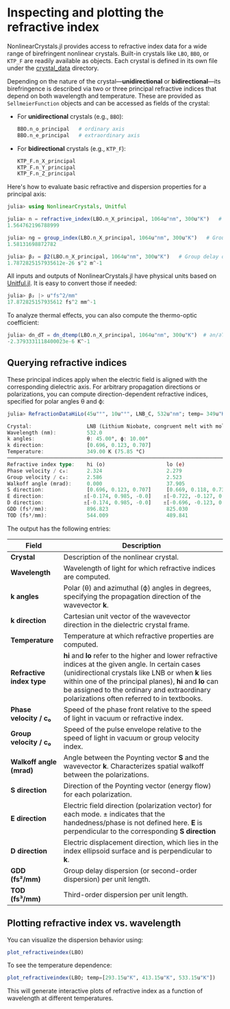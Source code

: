# Inspecting and plotting the refractive index

NonlinearCrystals.jl provides access to refractive index data for a wide range of birefringent nonlinear crystals. Built-in crystals like `LBO`, `BBO`, or `KTP_F` are readily available as objects. Each crystal is defined in its own file under the [crystal_data](https://github.com/martinkosch/NonlinearCrystals.jl/tree/main/src/crystal_data) directory.

Depending on the nature of the crystal—**unidirectional** or **bidirectional**—its birefringence is described via two or three principal refractive indices that depend on both wavelength and temperature. These are provided as `SellmeierFunction` objects and can be accessed as fields of the crystal:

- For **unidirectional** crystals (e.g., `BBO`):
  ```julia
  BBO.n_o_principal   # ordinary axis
  BBO.n_e_principal   # extraordinary axis
  ```

- For **bidirectional** crystals (e.g., `KTP_F`):
  ```julia
  KTP_F.n_X_principal
  KTP_F.n_Y_principal
  KTP_F.n_Z_principal
  ```

Here's how to evaluate basic refractive and dispersion properties for a principal axis:

```julia
julia> using NonlinearCrystals, Unitful

julia> n = refractive_index(LBO.n_X_principal, 1064u"nm", 300u"K")   # Refractive index for polarization along the principal X axis at 1064 nm and 300 K
1.564762196788999

julia> ng = group_index(LBO.n_X_principal, 1064u"nm", 300u"K")   # Group index
1.58131698872782

julia> β₂ = β2(LBO.n_X_principal, 1064u"nm", 300u"K")   # Group delay dispersion (GDD)
1.7872825157935612e-26 s^2 m^-1
```

All inputs and outputs of NonlinearCrystals.jl have physical units based on [Unitful.jl](https://github.com/PainterQubits/Unitful.jl/tree/master). It is easy to convert those if needed:

```julia
julia> β₂ |> u"fs^2/mm"
17.872825157935612 fs^2 mm^-1
``` 

To analyze thermal effects, you can also compute the thermo-optic coefficient:
```julia
julia> dn_dT = dn_dtemp(LBO.n_X_principal, 1064u"nm", 300u"K")  # ∂n/∂T at 1064 nm and 300 K
-2.3793331118400023e-6 K^-1
```

## Querying refractive indices

These principal indices apply when the electric field is aligned with the corresponding dielectric axis. For arbitrary propagation directions or polarizations, you can compute direction-dependent refractive indices, specified for polar angles θ and ϕ:
```julia
julia> RefractionDataHiLo(45u"°", 10u"°", LNB_C, 532u"nm"; temp= 349u"K")

Crystal:                  LNB (Lithium Niobate, congruent melt with mole ratio Li/Nb 0.946)
Wavelength (nm):          532.0
k angles:                 θ: 45.00°, ϕ: 10.00°
k direction:              [0.696, 0.123, 0.707]    
Temperature:              349.00 K (75.85 °C)
───────────────────────────────────────────────────────────────────────────
Refractive index type:    hi (o)                    lo (e)                   
Phase velocity / c₀:      2.324                     2.279                    
Group velocity / c₀:      2.586                     2.523                    
Walkoff angle (mrad):     0.000                     37.905                   
S direction:              [0.696, 0.123, 0.707]     [0.669, 0.118, 0.733]    
E direction:             ±[-0.174, 0.985, -0.0]    ±[-0.722, -0.127, 0.68]  
D direction:             ±[-0.174, 0.985, -0.0]    ±[-0.696, -0.123, 0.707] 
GDD (fs²/mm):             896.823                   825.030                  
TOD (fs³/mm):             544.009                   489.841
```

The output has the following entries:

| **Field**                     | **Description** |
|------------------------------|-----------------|
| **Crystal**                  | Description of the nonlinear crystal. |
| **Wavelength**          | Wavelength of light for which refractive indices are computed. |
| **k angles**                 | Polar (θ) and azimuthal (ϕ) angles in degrees, specifying the propagation direction of the wavevector **k**. |
| **k direction**              | Cartesian unit vector of the wavevector direction in the dielectric crystal frame. |
| **Temperature**              | Temperature at which refractive properties are computed. |
| **Refractive index type**    | **hi** and **lo** refer to the higher and lower refractive indices at the given angle. In certain cases (unidirectional crystals like LNB or when **k** lies within one of the principal planes), **hi** and **lo** can be assigned to the ordinary and extraordinary polarizations often referred to in textbooks. 
| **Phase velocity / c₀**      | Speed of the phase front relative to the speed of light in vacuum or refractive index. |
| **Group velocity / c₀**      | Speed of the pulse envelope relative to the speed of light in vacuum or group velocity index.|
| **Walkoff angle (mrad)**     | Angle between the Poynting vector **S** and the wavevector **k**. Characterizes spatial walkoff between the polarizations. |
| **S direction**              | Direction of the Poynting vector (energy flow) for each polarization. |
| **E direction**              | Electric field direction (polarization vector) for each mode. ± indicates that the handedness/phase is not defined here. **E** is perpendicular to the corresponding **S direction** |
| **D direction**              | Electric displacement direction, which lies in the index ellipsoid surface and is perpendicular to **k**. |
| **GDD (fs²/mm)**             | Group delay dispersion (or second-order dispersion) per unit length. |
| **TOD (fs³/mm)**             | Third-order dispersion per unit length. |

## Plotting refractive index vs. wavelength
You can visualize the dispersion behavior using:
```julia
plot_refractiveindex(LBO) 
```

To see the temperature dependence:
```julia
plot_refractiveindex(LBO; temp=[293.15u"K", 413.15u"K", 533.15u"K"])
```
This will generate interactive plots of refractive index as a function of wavelength at different temperatures.
